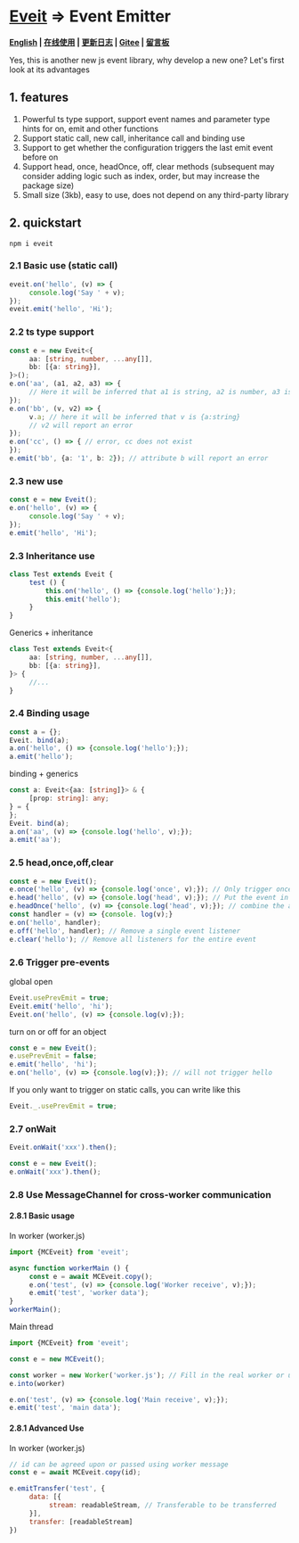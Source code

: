 # [Eveit](https://github.com/theajack/eveit) => Event Emitter

**[English](https://github.com/theajack/eveit/blob/master/README.md) | [在线使用](https://shiyix.cn/jsbox/?github=theajack.eveit ) | [更新日志](https://github.com/theajack/eveit/blob/master/scripts/version.md) | [Gitee](https://gitee.com/theajack/eveit) | [留言板](https://theajack.github.io/message-board?app=eveit)**

Yes, this is another new js event library, why develop a new one? Let's first look at its advantages

## 1. features

1. Powerful ts type support, support event names and parameter type hints for on, emit and other functions
2. Support static call, new call, inheritance call and binding use
3. Support to get whether the configuration triggers the last emit event before on
4. Support head, once, headOnce, off, clear methods (subsequent may consider adding logic such as index, order, but may increase the package size)
5. Small size (3kb), easy to use, does not depend on any third-party library

## 2. quickstart

```
npm i eveit
```

### 2.1 Basic use (static call)

```js
eveit.on('hello', (v) => {
     console.log('Say ' + v);
});
eveit.emit('hello', 'Hi');
```

### 2.2 ts type support

```ts
const e = new Eveit<{
     aa: [string, number, ...any[]],
     bb: [{a: string}],
}>();
e.on('aa', (a1, a2, a3) => {
     // Here it will be inferred that a1 is string, a2 is number, a3 is any
});
e.on('bb', (v, v2) => {
     v.a; // here it will be inferred that v is {a:string}
     // v2 will report an error
});
e.on('cc', () => { // error, cc does not exist
});
e.emit('bb', {a: '1', b: 2}); // attribute b will report an error
```

### 2.3 new use

```js
const e = new Eveit();
e.on('hello', (v) => {
     console.log('Say ' + v);
});
e.emit('hello', 'Hi');
```

### 2.3 Inheritance use

```js
class Test extends Eveit {
     test () {
         this.on('hello', () => {console.log('hello');});
         this.emit('hello');
     }
}
```

Generics + inheritance

```ts
class Test extends Eveit<{
     aa: [string, number, ...any[]],
     bb: [{a: string}],
}> {
     //...
}
```

### 2.4 Binding usage

```js
const a = {};
Eveit. bind(a);
a.on('hello', () => {console.log('hello');});
a.emit('hello');
```

binding + generics

```ts
const a: Eveit<{aa: [string]}> & {
     [prop: string]: any;
} = {
};
Eveit. bind(a);
a.on('aa', (v) => {console.log('hello', v);});
a.emit('aa');
```

### 2.5 head,once,off,clear

```js
const e = new Eveit();
e.once('hello', (v) => {console.log('once', v);}); // Only trigger once
e.head('hello', (v) => {console.log('head', v);}); // Put the event in the head
e.headOnce('hello', (v) => {console.log('head', v);}); // combine the above two
const handler = (v) => {console. log(v);}
e.on('hello', handler);
e.off('hello', handler); // Remove a single event listener
e.clear('hello'); // Remove all listeners for the entire event
```

### 2.6 Trigger pre-events

global open

```js
Eveit.usePrevEmit = true;
Eveit.emit('hello', 'hi');
Eveit.on('hello', (v) => {console.log(v);});
```

turn on or off for an object

```js
const e = new Eveit();
e.usePrevEmit = false;
e.emit('hello', 'hi');
e.on('hello', (v) => {console.log(v);}); // will not trigger hello
```

If you only want to trigger on static calls, you can write like this

```js
Eveit._.usePrevEmit = true;
```

### 2.7 onWait

```js
Eveit.onWait('xxx').then();

const e = new Eveit();
e.onWait('xxx').then();
```

### 2.8 Use MessageChannel for cross-worker communication

#### 2.8.1 Basic usage

In worker (worker.js)

```js
import {MCEveit} from 'eveit';

async function workerMain () {
     const e = await MCEveit.copy();
     e.on('test', (v) => {console.log('Worker receive', v);});
     e.emit('test', 'worker data');
}
workerMain();
```

Main thread

```js
import {MCEveit} from 'eveit';

const e = new MCEveit();

const worker = new Worker('worker.js'); // Fill in the real worker or use vite import syntax to import the worker
e.into(worker)

e.on('test', (v) => {console.log('Main receive', v);});
e.emit('test', 'main data');
```

#### 2.8.1 Advanced Use

In worker (worker.js)

```js
// id can be agreed upon or passed using worker message
const e = await MCEveit.copy(id);

e.emitTransfer('test', {
     data: [{
          stream: readableStream, // Transferable to be transferred
     }],
     transfer: [readableStream]
})
```
